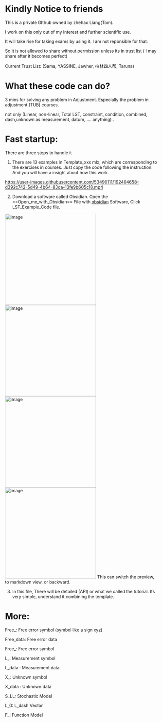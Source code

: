  
# Kindly Notice to friends

This is a private GIthub owned by zhehao Liang(Tom). 

I work on this only out of my interest and further scientific use. 

It will take rise for taking exams by using it. I am not reponsible for that.

So it is not allowed to share without permission unless its in trust list  ( I may share after it becomes perfect)

Current Trust List: (Sama, YASSINE, Jawher, 柏林四人帮, Taruna)



# What these code can do?

3 mins for solving any problem in Adjustment. Especially the problem in adjustment (TUB) courses.

not only (Linear, non-linear, Total LST, constraint, condition, combined, dash,unknown as measurement, datum,..... anything)..


# Fast startup:
There are three steps to handle it



1. There are 13 examples in Template_xxx mlx, which are corresponding to the exercises in courses. Just copy the code following the instruction. And you will have a insight about how this work. 

https://user-images.githubusercontent.com/53490111/192404658-d392c742-5d49-4b64-83da-13fe9b605c18.mp4

2. Download a software called Obsidian. Open the ==Open_me_with_Obsidian== File with [obsidian](https://obsidian.md/) Software, Click LST_Example_Code file.
<img width="299" alt="image" src="https://user-images.githubusercontent.com/53490111/192405742-42e771a0-d44a-4ccd-8af6-ab093e7aab45.png">
<img width="299" alt="image" src="https://user-images.githubusercontent.com/53490111/192405764-03211a84-8bcc-4dfc-96d5-110301829ea6.png">
<img width="299" alt="image" src="https://user-images.githubusercontent.com/53490111/192405829-95e659df-bf7f-4a42-a871-4466659a39d3.png">
<img width="299" alt="image" src="https://user-images.githubusercontent.com/53490111/192405976-ee1aa2e7-7b50-4a05-bb5a-dd9de2abe3a2.png">
This can switch the preview, to markdown view. or backward.
 

3. In this file, There will be detailed (API) or what we called the tutorial. Its very simple, understand it combining the template.




# More: 
Free_: Free error symbol (symbol like a sign xyz)

Free_data: Free error data

Free_: Free error symbol

L_: Measurement symbol

L_data : Measurement data

X_: Unknown symbol

X_data : Unknown data

S_LL: Stochastic Model

L_0: L_dash Vector

F_: Function Model


 
